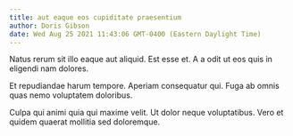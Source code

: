 ```yaml
---
title: aut eaque eos cupiditate praesentium
author: Doris Gibson
date: Wed Aug 25 2021 11:43:06 GMT-0400 (Eastern Daylight Time)
---
```

Natus rerum sit illo eaque aut aliquid. Est esse et. A a odit ut eos quis in eligendi nam dolores.

 Et repudiandae harum tempore. Aperiam consequatur qui. Fuga ab omnis quas nemo voluptatem doloribus.

 Culpa qui animi quia qui maxime velit. Ut dolor neque voluptatibus. Vero et quidem quaerat mollitia sed doloremque.